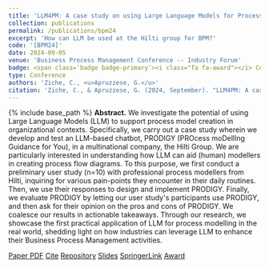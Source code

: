 ```yaml
---
title: 'LLM4PM: A case study on using Large Language Models for Process Modeling in Enterprise Organizations'
collection: publications
permalink: /publications/bpm24
excerpt: 'How can LLM be used at the Hilti group for BPM?'
code: '[BPM24]'
date: 2024-09-05
venue: 'Business Process Management Conference -- Industry Forum'
badge: <span class='badge badge-primary'><i class="fa fa-award"></i> Conference</span>
type: Conference
authors: 'Ziche, C., <u>Apruzzese, G.</u>'
citation: 'Ziche, C., & Apruzzese, G. (2024, September). "LLM4PM: A case study on using Large Language Models for Process Modeling in Enterprise Organizations" In <i>2024 Business Process Management (BPM) Conference -- Industry Forum</i>.'
---
```

{% include base_path %}
<b>Abstract.</b> We investigate the potential of using Large Language Models (LLM) to support process model creation in organizational contexts. Specifically, we carry out a case study wherein we develop and test an LLM-based chatbot, PRODIGY (PROcess moDellIng Guidance for You), in a multinational company, the Hilti Group. We are particularly interested in understanding how LLM can aid (human) modellers in creating process flow diagrams. To this purpose, we first conduct a preliminary user study (n=10) with professional process modellers from Hilti, inquiring for various pain-points they encounter in their daily routines. Then, we use their responses to design and implement PRODIGY. Finally, we evaluate PRODIGY by letting our user study's participants use PRODIGY, and then ask for their opinion on the pros and cons of PRODIGY. We coalesce our results in actionable takeaways. Through our research, we showcase the first practical application of LLM for process modelling in the real world, shedding light on how industries can leverage LLM to enhance their Business Process Management activities. 


<a class="btn btn-outline-primary my-1 mr-1 btn-sm" href="{{ base_path }}/files/papers/bpm24/bpm24.pdf" target="_blank" rel="noopener">Paper PDF</a> 
<a class="btn btn-outline-primary my-1 mr-1 btn-sm" href="{{ base_path }}/files/papers/bpm24/bpm24_cite.html" target="_blank" rel="noopener">Cite</a>
<a class="btn btn-outline-primary my-1 mr-1 btn-sm" href="https://github.com/Nouronihar/BPM24_LLM4PM" target="_blank" rel="noopener">Repository</a>
<a class="btn btn-outline-primary my-1 mr-1 btn-sm" href="{{ base_path }}/files/papers/bpm24/bpm24_slides.pdf" target="_blank" rel="noopener">Slides</a>
<a class="btn btn-outline-primary my-1 mr-1 btn-sm" href="https://link.springer.com/chapter/10.1007/978-3-031-70445-1_35" target="_blank" rel="noopener">SpringerLink</a>
<a class="btn btn-outline-primary my-1 mr-1 btn-sm" href="{{ base_path }}/files/certificates/bpm24_award.pdf" target="_blank" rel="noopener">Award</a>


